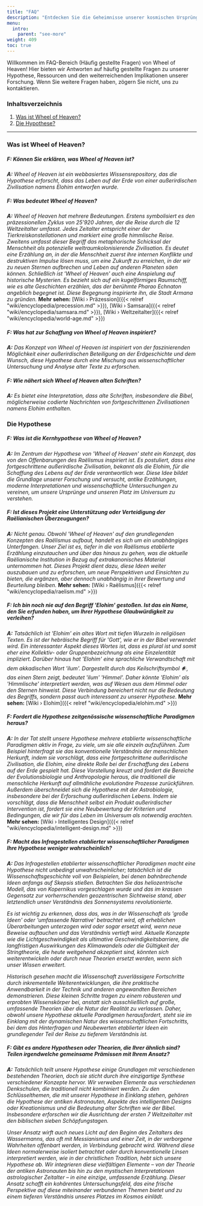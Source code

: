 ```yaml
---
title: "FAQ"
description: "Entdecken Sie die Geheimnisse unserer kosmischen Ursprünge - Erforschen Sie die FAQ-Seite von Wheel of Heaven, um faszinierende Fragen und Antworten über das Leben auf der Erde, unsere außerirdischen Verbindungen und die tiefgreifenden Einsichten aus alten Texten zu entdecken. Beg3leiten Sie uns auf eine Reise durch Zeit und Raum, während wir das Geheimnis der Elohim-Hypothese und ihre Auswirkungen auf die menschliche Geschichte enthüllen. Ihre Suche nach Wissen und Verständnis unseres Platzes im Universum beginnt hier!"
menu:
  intro:
    parent: "see-more"
weight: 409
toc: true
---
```


Willkommen im FAQ-Bereich (Häufig gestellte Fragen) von Wheel of Heaven! Hier bieten wir Antworten auf häufig gestellte Fragen zu unserer Hypothese, Ressourcen und den weiterreichenden Implikationen unserer Forschung. Wenn Sie weitere Fragen haben, zögern Sie nicht, uns zu kontaktieren.

### Inhaltsverzeichnis
1. [Was ist Wheel of Heaven?](#was-ist-wheel-of-heaven)
2. [Die Hypothese?](#die-hypothese)

---

### Was ist Wheel of Heaven?

##### F: Können Sie erklären, was Wheel of Heaven ist?
_**A:** Wheel of Heaven ist ein webbasiertes Wissensrepository, das die Hypothese erforscht, dass das Leben auf der Erde von einer außerirdischen Zivilisation namens Elohim entworfen wurde._

##### F: Was bedeutet Wheel of Heaven?
_**A:** Wheel of Heaven hat mehrere Bedeutungen. Erstens symbolisiert es den präzessionellen Zyklus von 25'920 Jahren, der die Reise durch die 12 Weltzeitalter umfasst. Jedes Zeitalter entspricht einer der Tierkreiskonstellationen und markiert eine große himmlische Reise. Zweitens umfasst dieser Begriff das metaphorische Schicksal der Menschheit als potenzielle weltraumkolonisierende Zivilisation. Es deutet eine Erzählung an, in der die Menschheit zuerst ihre internen Konflikte und destruktiven Impulse lösen muss, um eine Zukunft zu erreichen, in der wir zu neuen Sternen aufbrechen und Leben auf anderen Planeten säen können. Schließlich ist 'Wheel of Heaven' auch eine Anspielung auf historische Mysterien. Es bezieht sich auf ein kugelförmiges Raumschiff, wie es alte Geschichten erzählen, das der berühmte Pharao Echnaton angeblich begegnet ist. Diese Begegnung inspirierte ihn, die Stadt Armana zu gründen._ **Mehr sehen:**  [Wiki › Präzession]({{< relref "wiki/encyclopedia/precession.md" >}}), [Wiki › Samsara]({{< relref "wiki/encyclopedia/samsara.md" >}}), [Wiki › Weltzeitalter]({{< relref "wiki/encyclopedia/world-age.md" >}})

##### F: Was hat zur Schaffung von Wheel of Heaven inspiriert?
_**A:** Das Konzept von Wheel of Heaven ist inspiriert von der faszinierenden Möglichkeit einer außerirdischen Beteiligung an der Erdgeschichte und dem Wunsch, diese Hypothese durch eine Mischung aus wissenschaftlicher Untersuchung und Analyse alter Texte zu erforschen._

##### F: Wie nähert sich Wheel of Heaven alten Schriften?
_**A:** Es bietet eine Interpretation, dass alte Schriften, insbesondere die Bibel, möglicherweise codierte Nachrichten von fortgeschrittenen Zivilisationen namens Elohim enthalten._

### Die Hypothese

##### F: Was ist die Kernhypothese von Wheel of Heaven?

_**A:** Im Zentrum der Hypothese von 'Wheel of Heaven' steht ein Konzept, das von den Offenbarungen des Raëlismus inspiriert ist. Es postuliert, dass eine fortgeschrittene außerirdische Zivilisation, bekannt als die Elohim, für die Schaffung des Lebens auf der Erde verantwortlich war. Diese Idee bildet die Grundlage unserer Forschung und versucht, antike Erzählungen, moderne Interpretationen und wissenschaftliche Untersuchungen zu vereinen, um unsere Ursprünge und unseren Platz im Universum zu verstehen._

##### F: Ist dieses Projekt eine Unterstützung oder Verteidigung der Raëlianischen Überzeugungen?

_**A:** Nicht genau. Obwohl 'Wheel of Heaven' auf den grundlegenden Konzepten des Raëlismus aufbaut, handelt es sich um ein unabhängiges Unterfangen. Unser Ziel ist es, tiefer in die von Raëlismus etablierte Erzählung einzutauchen und über das hinaus zu gehen, was die aktuelle Raëlianische Institution in Bezug auf extrakanonisches Material unternommen hat. Dieses Projekt dient dazu, diese Ideen weiter auszubauen und zu erforschen, um neue Perspektiven und Einsichten zu bieten, die ergänzen, aber dennoch unabhängig in ihrer Bewertung und Beurteilung bleiben._ **Mehr sehen:** [Wiki › Raëlismus]({{< relref "wiki/encyclopedia/raelism.md" >}})

##### F: Ich bin noch nie auf den Begriff 'Elohim' gestoßen. Ist das ein Name, den Sie erfunden haben, um Ihrer Hypothese Glaubwürdigkeit zu verleihen?

_**A:** Tatsächlich ist 'Elohim' ein altes Wort mit tiefen Wurzeln in religiösen Texten. Es ist der hebräische Begriff für 'Gott', wie er in der Bibel verwendet wird. Ein interessanter Aspekt dieses Wortes ist, dass es plural ist und somit eher eine Kollektiv- oder Gruppenbezeichnung als eine Einzelentität impliziert. Darüber hinaus hat 'Elohim' eine sprachliche Verwandtschaft mit dem akkadischen Wort 'ilum'. Dargestellt durch das Keilschriftsymbol 𒀭, das einen Stern zeigt, bedeutet 'ilum' 'Himmel'. Daher könnte 'Elohim' als 'Himmlische' interpretiert werden, was auf Wesen aus dem Himmel oder den Sternen hinweist. Diese Verbindung bereichert nicht nur die Bedeutung des Begriffs, sondern passt auch interessant zu unserer Hypothese._ **Mehr sehen:** [Wiki › Elohim]({{< relref "wiki/encyclopedia/elohim.md" >}})

##### F: Fordert die Hypothese zeitgenössische wissenschaftliche Paradigmen heraus?

_**A:** In der Tat stellt unsere Hypothese mehrere etablierte wissenschaftliche Paradigmen aktiv in Frage, zu viele, um sie alle einzeln aufzuführen. Zum Beispiel hinterfragt sie das konventionelle Verständnis der menschlichen Herkunft, indem sie vorschlägt, dass eine fortgeschrittene außerirdische Zivilisation, die Elohim, eine direkte Rolle bei der Erschaffung des Lebens auf der Erde gespielt hat. Diese Vorstellung kreuzt und fordert die Bereiche der Evolutionsbiologie und Anthropologie heraus, die traditionell die menschliche Herkunft auf allmähliche evolutionäre Prozesse zurückführen. Außerdem überschneidet sich die Hypothese mit der Astrobiologie, insbesondere bei der Erforschung außerirdischen Lebens. Indem sie vorschlägt, dass die Menschheit selbst ein Produkt außerirdischer Intervention ist, fordert sie eine Neubewertung der Kriterien und Bedingungen, die wir für das Leben im Universum als notwendig erachten._ **Mehr sehen:** [Wiki › Intelligentes Design]({{< relref "wiki/encyclopedia/intelligent-design.md" >}})

##### F: Macht das Infragestellen etablierter wissenschaftlicher Paradigmen Ihre Hypothese weniger wahrscheinlich?

_**A:** Das Infragestellen etablierter wissenschaftlicher Paradigmen macht eine Hypothese nicht unbedingt unwahrscheinlicher; tatsächlich ist die Wissenschaftsgeschichte voll von Beispielen, bei denen bahnbrechende Ideen anfangs auf Skepsis stießen. Betrachten Sie das heliozentrische Modell, das von Kopernikus vorgeschlagen wurde und das im krassen Gegensatz zur vorherrschenden geozentrischen Sichtweise stand, aber letztendlich unser Verständnis des Sonnensystems revolutionierte._

_Es ist wichtig zu erkennen, dass das, was in der Wissenschaft als 'große Ideen' oder 'umfassende Narrative' betrachtet wird, oft erheblichen Überarbeitungen unterzogen wird oder sogar ersetzt wird, wenn neue Beweise auftauchen und das Verständnis vertieft wird. Aktuelle Konzepte wie die Lichtgeschwindigkeit als ultimative Geschwindigkeitsbarriere, die langfristigen Auswirkungen des Klimawandels oder die Gültigkeit der Stringtheorie, die heute weitgehend akzeptiert sind, könnten sich weiterentwickeln oder durch neue Theorien ersetzt werden, wenn sich unser Wissen erweitert._

_Historisch gesehen macht die Wissenschaft zuverlässigere Fortschritte durch inkrementelle Weiterentwicklungen, die ihre praktische Anwendbarkeit in der Technik und anderen angewandten Bereichen demonstrieren. Diese kleinen Schritte tragen zu einem robusteren und erprobten Wissenskörper bei, anstatt sich ausschließlich auf große, umfassende Theorien über die Natur der Realität zu verlassen. Daher, obwohl unsere Hypothese aktuelle Paradigmen herausfordert, steht sie im Einklang mit der dynamischen Natur des wissenschaftlichen Fortschritts, bei dem das Hinterfragen und Neubewerten etablierter Ideen ein grundlegender Teil der Reise zu tieferem Verständnis ist._

##### F: Gibt es andere Hypothesen oder Theorien, die Ihrer ähnlich sind? Teilen irgendwelche gemeinsame Prämissen mit Ihrem Ansatz?

_**A:** Tatsächlich teilt unsere Hypothese einige Grundlagen mit verschiedenen bestehenden Theorien, doch sie sticht durch ihre einzigartige Synthese verschiedener Konzepte hervor. Wir verweben Elemente aus verschiedenen Denkschulen, die traditionell nicht kombiniert werden. Zu den Schlüsselthemen, die mit unserer Hypothese in Einklang stehen, gehören die Hypothese der antiken Astronauten, Aspekte des intelligenten Designs oder Kreationismus und die Bedeutung alter Schriften wie der Bibel. Insbesondere erforschen wir die Ausrichtung der ersten 7 Weltzeitalter mit den biblischen sieben Schöpfungstagen._

_Unser Ansatz wirft auch neues Licht auf den Beginn des Zeitalters des Wassermanns, das oft mit Messianismus und einer Zeit, in der verborgene Wahrheiten offenbart werden, in Verbindung gebracht wird. Während diese Ideen normalerweise isoliert betrachtet oder durch konventionelle Linsen interpretiert werden, wie in der christlichen Tradition, hebt sich unsere Hypothese ab. Wir integrieren diese vielfältigen Elemente – von der Theorie der antiken Astronauten bis hin zu den mystischen Interpretationen astrologischer Zeitalter – in eine einzige, umfassende Erzählung. Dieser Ansatz schafft ein kohärentes Untersuchungsfeld, das eine frische Perspektive auf diese miteinander verbundenen Themen bietet und zu einem tieferen Verständnis unseres Platzes im Kosmos einlädt._